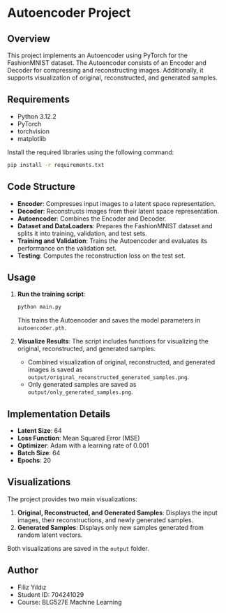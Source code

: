 
# Autoencoder Project

## Overview

This project implements an Autoencoder using PyTorch for the FashionMNIST dataset. The Autoencoder consists of an Encoder and Decoder for compressing and reconstructing images. Additionally, it supports visualization of original, reconstructed, and generated samples.

## Requirements

- Python 3.12.2
- PyTorch
- torchvision
- matplotlib

Install the required libraries using the following command:

```bash
pip install -r requirements.txt
```

## Code Structure

- **Encoder**: Compresses input images to a latent space representation.
- **Decoder**: Reconstructs images from their latent space representation.
- **Autoencoder**: Combines the Encoder and Decoder.
- **Dataset and DataLoaders**: Prepares the FashionMNIST dataset and splits it into training, validation, and test sets.
- **Training and Validation**: Trains the Autoencoder and evaluates its performance on the validation set.
- **Testing**: Computes the reconstruction loss on the test set.

## Usage

1. **Run the training script**:
   ```bash
   python main.py
   ```

   This trains the Autoencoder and saves the model parameters in `autoencoder.pth`.

2. **Visualize Results**:
   The script includes functions for visualizing the original, reconstructed, and generated samples.

   - Combined visualization of original, reconstructed, and generated images is saved as `output/original_reconstructed_generated_samples.png`.
   - Only generated samples are saved as `output/only_generated_samples.png`.

## Implementation Details

- **Latent Size**: 64
- **Loss Function**: Mean Squared Error (MSE)
- **Optimizer**: Adam with a learning rate of 0.001
- **Batch Size**: 64
- **Epochs**: 20

## Visualizations

The project provides two main visualizations:
1. **Original, Reconstructed, and Generated Samples**:
   Displays the input images, their reconstructions, and newly generated samples.
2. **Generated Samples**:
   Displays only new samples generated from random latent vectors.

Both visualizations are saved in the `output` folder.

## Author

- Filiz Yıldız
- Student ID: 704241029
- Course: BLG527E Machine Learning
